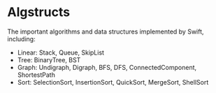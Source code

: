 # Algstructs

The important algorithms and data structures implemented by Swift, including:

- Linear: Stack, Queue, SkipList
- Tree: BinaryTree, BST
- Graph: Undigraph, Digraph, BFS, DFS, ConnectedComponent, ShortestPath
- Sort: SelectionSort, InsertionSort, QuickSort, MergeSort, ShellSort
